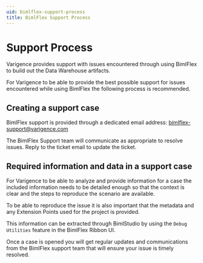 ```yaml
---
uid: bimlflex-support-process
title: BimlFlex Support Process
---
```

# Support Process

Varigence provides support with issues encountered through using BimlFlex to build out the Data Warehouse artifacts.

For Varigence to be able to provide the best possible support for issues encountered while using BimlFlex the following process is recommended.

## Creating a support case

BimlFlex support is provided through a dedicated email address:
[bimlflex-support@varigence.com](mailto:bimlflex-support@varigence.com)

The BimlFlex Support team will communicate as appropriate to resolve issues. Reply to the ticket email to update the ticket.

## Required information and data in a support case

For Varigence to be able to analyze and provide information for a case the included information needs to be detailed enough so that the context is clear and the steps to reproduce the scenario are available.

To be able to reproduce the issue it is also important that the metadata and any Extension Points used for the project is provided.

This information can be extracted through BimlStudio by using the `Debug Utilities` feature in the BimlFlex Ribbon UI.

Once a case is opened you will get regular updates and communications from the BimlFlex support team that will ensure your issue is timely resolved.